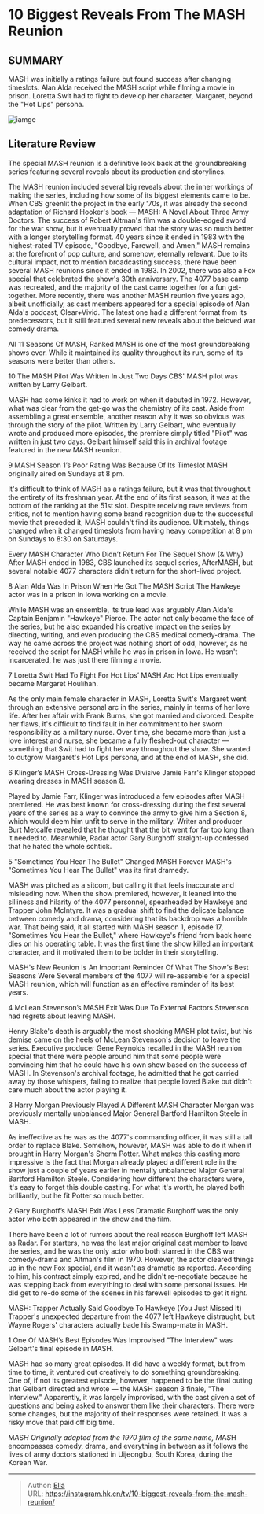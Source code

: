 # 10 Biggest Reveals From The MASH Reunion


## SUMMARY 


 MASH was initially a ratings failure but found success after changing timeslots. 
 Alan Alda received the MASH script while filming a movie in prison. 
 Loretta Swit had to fight to develop her character, Margaret, beyond the &#34;Hot Lips&#34; persona. 

![iamge](https://static1.srcdn.com/wordpress/wp-content/uploads/wm/2024/01/mash-reunion-biggest-reveals.jpg)

## Literature Review
The special MASH reunion is a definitive look back at the groundbreaking series featuring several reveals about its production and storylines.




The MASH reunion included several big reveals about the inner workings of making the series, including how some of its biggest elements came to be. When CBS greenlit the project in the early &#39;70s, it was already the second adaptation of Richard Hooker&#39;s book — MASH: A Novel About Three Army Doctors. The success of Robert Altman&#39;s film was a double-edged sword for the war show, but it eventually proved that the story was so much better with a longer storytelling format. 40 years since it ended in 1983 with the highest-rated TV episode, &#34;Goodbye, Farewell, and Amen,&#34; MASH remains at the forefront of pop culture, and somehow, eternally relevant. 
Due to its cultural impact, not to mention broadcasting success, there have been several MASH reunions since it ended in 1983. In 2002, there was also a Fox special that celebrated the show&#39;s 30th anniversary. The 4077 base camp was recreated, and the majority of the cast came together for a fun get-together. More recently, there was another MASH reunion five years ago, albeit unofficially, as cast members appeared for a special episode of Alan Alda&#39;s podcast, Clear&#43;Vivid. The latest one had a different format from its predecessors, but it still featured several new reveals about the beloved war comedy drama.
            
 
 All 11 Seasons Of MASH, Ranked 
MASH is one of the most groundbreaking shows ever. While it maintained its quality throughout its run, some of its seasons were better than others.













 








 10  The MASH Pilot Was Written In Just Two Days 
CBS&#39; MASH pilot was written by Larry Gelbart.
        

MASH had some kinks it had to work on when it debuted in 1972. However, what was clear from the get-go was the chemistry of its cast. Aside from assembling a great ensemble, another reason why it was so obvious was through the story of the pilot. Written by Larry Gelbart, who eventually wrote and produced more episodes, the premiere simply titled &#34;Pilot&#34; was written in just two days. Gelbart himself said this in archival footage featured in the new MASH reunion.





 9  MASH Season 1’s Poor Rating Was Because Of Its Timeslot 
MASH originally aired on Sundays at 8 pm.


 







It&#39;s difficult to think of MASH as a ratings failure, but it was that throughout the entirety of its freshman year. At the end of its first season, it was at the bottom of the ranking at the 51st slot. Despite receiving rave reviews from critics, not to mention having some brand recognition due to the successful movie that preceded it, MASH couldn&#39;t find its audience. Ultimately, things changed when it changed timeslots from having heavy competition at 8 pm on Sundays to 8:30 on Saturdays.
            
 
 Every MASH Character Who Didn’t Return For The Sequel Show (&amp; Why) 
After MASH ended in 1983, CBS launched its sequel series, AfterMASH, but several notable 4077 characters didn&#39;t return for the short-lived project.









 8  Alan Alda Was In Prison When He Got The MASH Script 
The Hawkeye actor was in a prison in Iowa working on a movie.
        

While MASH was an ensemble, its true lead was arguably Alan Alda&#39;s Captain Benjamin &#34;Hawkeye&#34; Pierce. The actor not only became the face of the series, but he also expanded his creative impact on the series by directing, writing, and even producing the CBS medical comedy-drama. The way he came across the project was nothing short of odd, however, as he received the script for MASH while he was in prison in Iowa. He wasn&#39;t incarcerated, he was just there filming a movie.





 7  Loretta Swit Had To Fight For Hot Lips’ MASH Arc 
Hot Lips eventually became Margaret Houlihan.
        

As the only main female character in MASH, Loretta Swit&#39;s Margaret went through an extensive personal arc in the series, mainly in terms of her love life. After her affair with Frank Burns, she got married and divorced. Despite her flaws, it&#39;s difficult to find fault in her commitment to her sworn responsibility as a military nurse. Over time, she became more than just a love interest and nurse, she became a fully fleshed-out character — something that Swit had to fight her way throughout the show. She wanted to outgrow Margaret&#39;s Hot Lips persona, and at the end of MASH, she did.





 6  Klinger’s MASH Cross-Dressing Was Divisive 
Jamie Farr&#39;s Klinger stopped wearing dresses in MASH season 8.
        

Played by Jamie Farr, Klinger was introduced a few episodes after MASH premiered. He was best known for cross-dressing during the first several years of the series as a way to convince the army to give him a Section 8, which would deem him unfit to serve in the military. Writer and producer Burt Metcalfe revealed that he thought that the bit went for far too long than it needed to. Meanwhile, Radar actor Gary Burghoff straight-up confessed that he hated the whole schtick.





 5  &#34;Sometimes You Hear The Bullet&#34; Changed MASH Forever 
MASH&#39;s &#34;Sometimes You Hear The Bullet&#34; was its first dramedy.
        

MASH was pitched as a sitcom, but calling it that feels inaccurate and misleading now. When the show premiered, however, it leaned into the silliness and hilarity of the 4077 personnel, spearheaded by Hawkeye and Trapper John McIntyre. It was a gradual shift to find the delicate balance between comedy and drama, considering that its backdrop was a horrible war. That being said, it all started with MASH season 1, episode 17, &#34;Sometimes You Hear the Bullet,&#34; where Hawkeye&#39;s friend from back home dies on his operating table. It was the first time the show killed an important character, and it motivated them to be bolder in their storytelling.
            
 
 MASH&#39;s New Reunion Is An Important Reminder Of What The Show&#39;s Best Seasons Were 
Several members of the 4077 will re-assemble for a special MASH reunion, which will function as an effective reminder of its best years. 









 4  McLean Stevenson’s MASH Exit Was Due To External Factors 
Stevenson had regrets about leaving MASH.


 







Henry Blake&#39;s death is arguably the most shocking MASH plot twist, but his demise came on the heels of McLean Stevenson&#39;s decision to leave the series. Executive producer Gene Reynolds recalled in the MASH reunion special that there were people around him that some people were convincing him that he could have his own show based on the success of MASH. In Stevenson&#39;s archival footage, he admitted that he got carried away by those whispers, failing to realize that people loved Blake but didn&#39;t care much about the actor playing it.





 3  Harry Morgan Previously Played A Different MASH Character 
Morgan was previously mentally unbalanced Major General Bartford Hamilton Steele in MASH.
        

As ineffective as he was as the 4077&#39;s commanding officer, it was still a tall order to replace Blake. Somehow, however, MASH was able to do it when it brought in Harry Morgan&#39;s Sherm Potter. What makes this casting more impressive is the fact that Morgan already played a different role in the show just a couple of years earlier in mentally unbalanced Major General Bartford Hamilton Steele. Considering how different the characters were, it&#39;s easy to forget this double casting. For what it&#39;s worth, he played both brilliantly, but he fit Potter so much better.





 2  Gary Burghoff’s MASH Exit Was Less Dramatic 
Burghoff was the only actor who both appeared in the show and the film.


 







There have been a lot of rumors about the real reason Burghoff left MASH as Radar. For starters, he was the last major original cast member to leave the series, and he was the only actor who both starred in the CBS war comedy-drama and Altman&#39;s film in 1970. However, the actor cleared things up in the new Fox special, and it wasn&#39;t as dramatic as reported. According to him, his contract simply expired, and he didn&#39;t re-negotiate because he was stepping back from everything to deal with some personal issues. He did get to re-do some of the scenes in his farewell episodes to get it right.
            
 
 MASH: Trapper Actually Said Goodbye To Hawkeye (You Just Missed It) 
Trapper&#39;s unexpected departure from the 4077 left Hawkeye distraught, but Wayne Rogers&#39; characters actually bade his Swamp-mate in MASH. 









 1  One Of MASH’s Best Episodes Was Improvised 
&#34;The Interview&#34; was Gelbart&#39;s final episode in MASH.
        

MASH had so many great episodes. It did have a weekly format, but from time to time, it ventured out creatively to do something groundbreaking. One of, if not its greatest episode, however, happened to be the final outing that Gelbart directed and wrote — the MASH season 3 finale, &#34;The Interview.&#34; Apparently, it was largely improvised, with the cast given a set of questions and being asked to answer them like their characters. There were some changes, but the majority of their responses were retained. It was a risky move that paid off big time.
        


 M*A*S*H 
Originally adapted from the 1970 film of the same name, M*A*S*H encompasses comedy, drama, and everything in between as it follows the lives of army doctors stationed in Uijeongbu, South Korea, during the Korean War.


---

> Author: [Ella](https://instagram.hk.cn/)  
> URL: https://instagram.hk.cn/tv/10-biggest-reveals-from-the-mash-reunion/  


